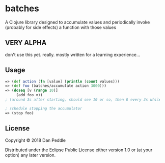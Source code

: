 # batches

A Clojure library designed to accumulate values and periodically invoke (probably for side effects) a function with those values

## VERY ALPHA

don't use this yet. really. mostly written for a learning experience... 

## Usage
```clojure
=> (def action (fn [value] (println (count values)))
=> (def foo (batches/accumulate action 3000)))
=> (doseq [v (range 10)]
     (add foo v))
; (around 3s after starting, should see 10 or so, then 0 every 3s while not adding new ints)

; schedule stopping the accumulator
=> (stop foo)

```

## License

Copyright © 2018 Dan Peddle

Distributed under the Eclipse Public License either version 1.0 or (at
your option) any later version.

